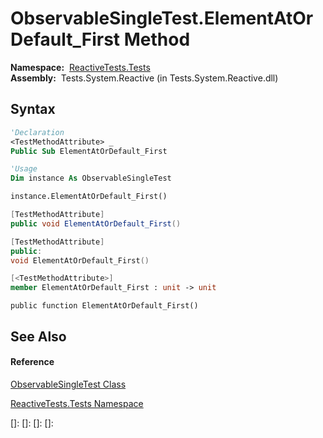# ObservableSingleTest.ElementAtOrDefault\_First Method

**Namespace:**  [ReactiveTests.Tests](ReactiveTests.Tests\ReactiveTests.Tests.md)  
**Assembly:**  Tests.System.Reactive (in Tests.System.Reactive.dll)

## Syntax

```vb
'Declaration
<TestMethodAttribute> _
Public Sub ElementAtOrDefault_First
```

```vb
'Usage
Dim instance As ObservableSingleTest

instance.ElementAtOrDefault_First()
```

```csharp
[TestMethodAttribute]
public void ElementAtOrDefault_First()
```

```c++
[TestMethodAttribute]
public:
void ElementAtOrDefault_First()
```

```fsharp
[<TestMethodAttribute>]
member ElementAtOrDefault_First : unit -> unit 
```

```jscript
public function ElementAtOrDefault_First()
```

## See Also

#### Reference

[ObservableSingleTest Class](ObservableSingleTest\ObservableSingleTest.md)

[ReactiveTests.Tests Namespace](ReactiveTests.Tests\ReactiveTests.Tests.md)

[]: 
[]: 
[]: 
[]: 